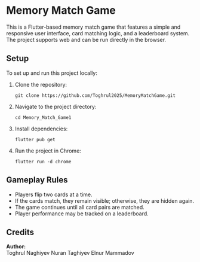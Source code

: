 # Memory Match Game

This is a Flutter-based memory match game that features a simple and responsive user interface, card matching logic, and a leaderboard system. The project supports web and can be run directly in the browser.

## Setup

To set up and run this project locally:

1. Clone the repository:
   ```
   git clone https://github.com/Toghrul2025/MemoryMatchGame.git
   ```

2. Navigate to the project directory:
   ```
   cd Memory_Match_Game1
   ```

3. Install dependencies:
   ```
   flutter pub get
   ```

4. Run the project in Chrome:
   ```
   flutter run -d chrome
   ```

## Gameplay Rules

- Players flip two cards at a time.
- If the cards match, they remain visible; otherwise, they are hidden again.
- The game continues until all card pairs are matched.
- Player performance may be tracked on a leaderboard.


## Credits

**Author:**  
Toghrul Naghiyev
Nuran Taghiyev
Elnur Mammadov
 
 
